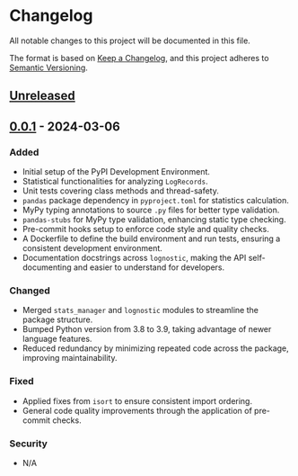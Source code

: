 # Changelog

All notable changes to this project will be documented in this file.

The format is based on [Keep a Changelog](https://keepachangelog.com/en/1.0.0/),
and this project adheres to [Semantic Versioning](https://semver.org/spec/v2.0.0.html).

## [Unreleased]

## [0.0.1] - 2024-03-06

### Added

- Initial setup of the PyPI Development Environment.
- Statistical functionalities for analyzing `LogRecords`.
- Unit tests covering class methods and thread-safety.
- `pandas` package dependency in `pyproject.toml` for statistics calculation.
- MyPy typing annotations to source `.py` files for better type validation.
- `pandas-stubs` for MyPy type validation, enhancing static type checking.
- Pre-commit hooks setup to enforce code style and quality checks.
- A Dockerfile to define the build environment and run tests, ensuring a consistent development environment.
- Documentation docstrings across `lognostic`, making the API self-documenting and easier to understand for developers.

### Changed

- Merged `stats_manager` and `lognostic` modules to streamline the package structure.
- Bumped Python version from 3.8 to 3.9, taking advantage of newer language features.
- Reduced redundancy by minimizing repeated code across the package, improving maintainability.

### Fixed

- Applied fixes from `isort` to ensure consistent import ordering.
- General code quality improvements through the application of pre-commit checks.

### Security

- N/A


[Unreleased]: https://github.com/Mamdasn/lognostic/compare/v0.0.1...HEAD
[0.0.1]: https://github.com/Mamdasn/lognostic/releases/tag/v0.0.1
